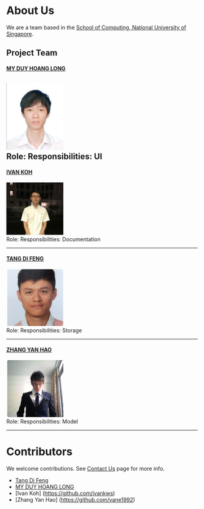 # About Us

We are a team based in the [School of Computing, National University of Singapore](http://www.comp.nus.edu.sg).

## Project Team

#### [MY DUY HOANG LONG](https://github.com/myduyhoanglong) <br>
<img src="images/myduyhoanglong.png" width="150"><br>
**Role**: 
Responsibilities: UI
-----

#### [IVAN KOH](https://github.com/ivankws)
<img src="images/ivankws.png" width="150"><br>
Role: 
Responsibilities: Documentation

-----

#### [TANG DI FENG](https://github.com/e0011840)
<img src="images/e0011840.png" width="150"><br>
Role: 
Responsibilities: Storage

-----

#### [ZHANG YAN HAO](https://github.com/vane1992)
<img src="images/vane1992.png" width="150"><br>
Role: 
Responsibilities: Model

-----

# Contributors

We welcome contributions. See [Contact Us](ContactUs.md) page for more info.

* [Tang Di Feng](https://github.com/CS2103JAN2017-T09-B3/main/pulls)
* [MY DUY HOANG LONG](https://github.com/myduyhoanglong)
* [Ivan Koh] (https://github.com/ivankws)
* [Zhang Yan Hao] (https://github.com/vane1992)